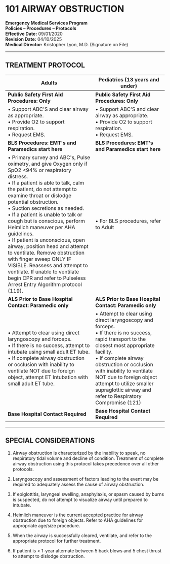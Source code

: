 # 101 AIRWAY OBSTRUCTION

**Emergency Medical Services Program**  
**Policies – Procedures – Protocols**  
**Effective Date:** 09/01/2020  
**Revision Date:** 04/10/2025  
**Medical Director:** Kristopher Lyon, M.D. (Signature on File)

---

## TREATMENT PROTOCOL

| **Adults** | **Pediatrics (13 years and under)** |
|------------|-------------------------------------|
| **Public Safety First Aid Procedures: Only** | **Public Safety First Aid Procedures: Only** |
| • Support ABC'S and clear airway as appropriate.<br>• Provide O2 to support respiration.<br>• Request EMS. | • Support ABC'S and clear airway as appropriate.<br>• Provide O2 to support respiration.<br>• Request EMS. |
| **BLS Procedures: EMT's and Paramedics start here** | **BLS Procedures: EMT's and Paramedics start here** |
| • Primary survey and ABC's, Pulse oximetry, and give Oxygen only if SpO2 <94% or respiratory distress.<br>• If a patient is able to talk, calm the patient, do not attempt to examine throat or dislodge potential obstruction.<br>• Suction secretions as needed.<br>• If a patient is unable to talk or cough but is conscious, perform Heimlich maneuver per AHA guidelines.<br>• If patient is unconscious, open airway, position head and attempt to ventilate. Remove obstruction with finger sweep ONLY IF VISIBLE. Reassess and attempt to ventilate. If unable to ventilate begin CPR and refer to Pulseless Arrest Entry Algorithm protocol (119). | • For BLS procedures, refer to Adult |
| **ALS Prior to Base Hospital Contact: Paramedic only** | **ALS Prior to Base Hospital Contact: Paramedic only** |
| • Attempt to clear using direct laryngoscopy and forceps.<br>• If there is no success, attempt to intubate using small adult ET tube.<br>• If complete airway obstruction or occlusion with inability to ventilate NOT due to foreign object, attempt ET Intubation with small adult ET tube. | • Attempt to clear using direct laryngoscopy and forceps.<br>• If there is no success, rapid transport to the closest most appropriate facility.<br>• If complete airway obstruction or occlusion with inability to ventilate NOT due to foreign object attempt to utilize smaller supraglottic airway and refer to Respiratory Compromise (121) |
| **Base Hospital Contact Required** | **Base Hospital Contact Required** |

---

## SPECIAL CONSIDERATIONS

1. Airway obstruction is characterized by the inability to speak, no respiratory tidal volume and decline of condition. Treatment of complete airway obstruction using this protocol takes precedence over all other protocols.

2. Laryngoscopy and assessment of factors leading to the event may be required to adequately assess the cause of airway obstruction.

3. If epiglottitis, laryngeal swelling, anaphylaxis, or spasm caused by burns is suspected, do not attempt to visualize airway until prepared to intubate.

4. Heimlich maneuver is the current accepted practice for airway obstruction due to foreign objects. Refer to AHA guidelines for appropriate age/size procedure.

5. When the airway is successfully cleared, ventilate, and refer to the appropriate protocol for further treatment.

6. If patient is < 1-year alternate between 5 back blows and 5 chest thrust to attempt to dislodge obstruction.


